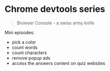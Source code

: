 # Chrome devtools series

> Browser Console - a swiss army knife

Mini episodes:

- pick a color
- count words
- count characters
- remove popup ads
- access the answers content on quiz websites











